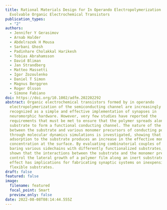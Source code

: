 ```yaml
---
title: Rational Materials Design for In Operando Electropolymerization of
  Evolvable Organic Electrochemical Transistors
publication_types:
  - "2"
authors:
  - Jennifer Y Gerasimov
  - Arnab Halder
  - Abdelrazek H Mousa
  - Sarbani Ghosh
  - Padinhare Cholakkal Harikesh
  - Tobias Abrahamsson
  - David Bliman
  - Jan Strandberg
  - Matteo Massetti
  - Igor Zozoulenko
  - Daniel T Simon
  - Magnus Berggren
  - Roger Olsson
  - Simone Fabiano
doi: https://doi.org/10.1002/adfm.202202292
abstract: Organic electrochemical transistors formed by in operando
  electropolymerization of the semiconducting channel are increasingly becoming
  recognized as a simple and effective implementation of synapses in
  neuromorphic hardware. However, very few studies have reported the
  requirements that must be met to ensure that the polymer spreads along the
  substrate to form a functional conducting channel. The nature of the interface
  between the substrate and various monomer precursors of conducting polymers
  through molecular dynamics simulations is investigated, showing that monomer
  adsorption to the substrate produces an increase in the effective monomer
  concentration at the surface. By evaluating combinatorial couples of monomers
  baring various sidechains with differently functionalized substrates, it is
  shown that the interactions between the substrate and the monomer precursor
  control the lateral growth of a polymer film along an inert substrate. This
  effect has implications for fabricating synaptic systems on inexpensive,
  flexible substrates.
draft: false
featured: false
image:
  filename: featured
  focal_point: Smart
  preview_only: false
date: 2022-08-08T08:14:44.555Z
---
```

